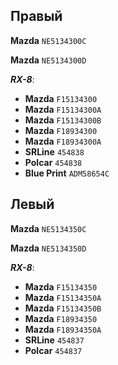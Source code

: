 ## Правый

__Mazda__ `NE5134300C`

__Mazda__ `NE5134300D`

***RX-8***:

- __Mazda__ `F15134300`
- __Mazda__ `F15134300A`
- __Mazda__ `F15134300B`
- __Mazda__ `F18934300`
- __Mazda__ `F18934300A`
- __SRLine__ `454838`
- __Polcar__ `454838`
- __Blue Print__ `ADM58654C`

## Левый

__Mazda__ `NE5134350C`

__Mazda__ `NE5134350D`

***RX-8***:

- __Mazda__ `F15134350`
- __Mazda__ `F15134350A`
- __Mazda__ `F15134350B`
- __Mazda__ `F18934350`
- __Mazda__ `F18934350A`
- __SRLine__ `454837`
- __Polcar__ `454837`